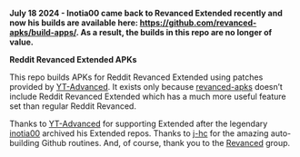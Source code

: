 **July 18 2024 - Inotia00 came back to Revanced Extended recently and now his builds are available here: https://github.com/revanced-apks/build-apps/. As a result, the builds in this repo are no longer of value.**

**Reddit Revanced Extended APKs**

This repo builds APKs for Reddit Revanced Extended using patches provided by [YT-Advanced](https://github.com/YT-Advanced/ReX-patches). It exists only because [revanced-apks](https://github.com/revanced-apks/build-apps) doesn’t include Reddit Revanced Extended which has a much more useful feature set than regular Reddit Revanced.

Thanks to [YT-Advanced](https://github.com/YT-Advanced) for supporting Extended after the legendary [inotia00](https://github.com/inotia00) archived his Extended repos. Thanks to [j-hc](https://github.com/inotia00) for the amazing auto-building Github routines. And, of course, thank you to the [Revanced](https://github.com/revanced) group.
